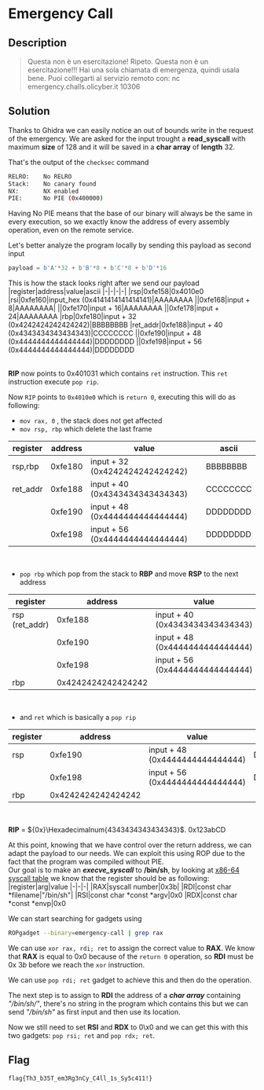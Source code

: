 # Emergency Call

## Description
> Questa non è un esercitazione! Ripeto. Questa non è un esercitazione!!! Hai una sola chiamata di emergenza, quindi usala bene.
Puoi collegarti al servizio remoto con:
nc emergency.challs.olicyber.it 10306

## Solution
Thanks to Ghidra we can easily notice an out of bounds write in the request of the emergency. We are asked for the input trought a **read_syscall** with maximum **size** of 128 and it will be saved in a **char array** of **length** 32.

That's the output of the `checksec` command
```bash
RELRO:    No RELRO
Stack:    No canary found
NX:       NX enabled
PIE:      No PIE (0x400000)
```
Having No PIE means that the base of our binary will always be the same in every execution, so we exactly know the address of every assembly operation, even on the remote service.<br>

Let's better analyze the program locally by sending this payload as second input
```python
payload = b'A'*32 + b'B'*8 + b'C'*8 + b'D'*16
```
This is how the stack looks right after we send our payload
|register|address|value|ascii
|-|-|-|-|
|rsp|0xfe158|0x4010e0
|rsi|0xfe160|input_hex (0x4141414141414141)|AAAAAAAA
||0xfe168|input + 8|AAAAAAAA|
||0xfe170|input + 16|AAAAAAAA
||0xfe178|input + 24|AAAAAAAA
|rbp|0xfe180|input + 32 (0x4242424242424242)|BBBBBBBB
|ret_addr|0xfe188|input + 40 (0x4343434343434343)|CCCCCCCC
||0xfe190|input + 48 (0x4444444444444444)|DDDDDDDD
||0xfe198|input + 56 (0x4444444444444444)|DDDDDDDD

<br>**RIP** now points to 0x$401031$ which contains `ret` instruction.
This `ret` instruction execute `pop rip`.

Now `RIP` points to `0x4010e0` which is `return 0`, executing this will do as following:
- `mov rax, 0` , the stack does not get affected
- `mov rsp, rbp` which delete the last frame

|register|address|value|ascii
|-|-|-|-|
|rsp,rbp|0xfe180|input + 32 (0x4242424242424242)|BBBBBBBB
|ret_addr|0xfe188|input + 40 (0x4343434343434343)|CCCCCCCC
||0xfe190|input + 48 (0x4444444444444444)|DDDDDDDD
||0xfe198|input + 56 (0x4444444444444444)|DDDDDDDD

<br>

- `pop rbp` which pop from the stack to **RBP** and move  **RSP** to the next address

|register|address|value|ascii
|-|-|-|-|
|rsp (ret_addr)|0xfe188|input + 40 (0x4343434343434343)|CCCCCCCC
||0xfe190|input + 48 (0x4444444444444444)|DDDDDDDD
||0xfe198|input + 56 (0x4444444444444444)|DDDDDDDD
|rbp|0x4242424242424242|

<br>

- and `ret` which is basically a `pop rip`

|register|address|value|ascii
|-|-|-|-|
|rsp|0xfe190|input + 48 (0x4444444444444444)|DDDDDDDD
||0xfe198|input + 56 (0x4444444444444444)|DDDDDDDD
|rbp|0x4242424242424242|


<br>

**RIP** = ${0x}\Hexadecimalnum{4343434343434343}$.
$\mathrm{0x123abCD}$

At this point, knowing that we have control over the return address, we can adapt the payload to our needs.
We can exploit this using ROP due to the fact that the program was compiled without PIE.
<br>
Our goal is to make an ***execve_syscall*** to **/bin/sh**, by looking at [x86-64 syscall table](https://chromium.googlesource.com/chromiumos/docs/+/master/constants/syscalls.md#x86_64-64_bit) we know that the register should be as following:
|register|arg|value
|-|-|-|
|RAX|syscall number|0x3b|
|RDI|const char *filename|"/bin/sh"|
|RSI|const char *const *argv|0x0
|RDX|const char *const *envp|0x0

We can start searching for gadgets using
```bash
ROPgadget --binary=emergency-call | grep rax
```
We can use `xor rax, rdi; ret` to assign the correct value to **RAX**.
We know that **RAX** is equal to 0x$0$ because of the `return 0` operation, so **RDI** must be 0x $3b$ before we reach the `xor` instruction.

We can use `pop rdi; ret` gadget to achieve this and then do the operation.

The next step is to assign to **RDI** the address of a ***char array*** containing *"/bin/sh/"*, there's no string in the program which contains this but we can send *"/bin/sh"* as first input and then use its location.

Now we still need to set **RSI** and **RDX** to $0$\x$0$ and we can get this with this two gadgets:  `pop rsi; ret` and `pop rdx; ret`.

## Flag
`flag{Th3_b35T_em3Rg3nCy_C4ll_1s_Sy5c411!}`
